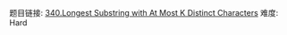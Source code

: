 题目链接: [340.Longest Substring with At Most K Distinct Characters][1]
难度: Hard

[1]: https://leetcode.com/problems/longest-substring-with-at-most-k-distinct-characters
